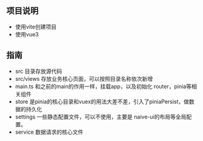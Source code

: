 ## 项目说明
- 使用vite创建项目
- 使用vue3
## 指南
- src 目录存放源代码
- src/views 存放业务核心页面，可以按照目录名称依次新增
- main.ts 和之前的main的作用一样，挂载app，以及初始化 router，pinia等相关组件
- store 是pinia的核心目录和vuex的用法大差不差，引入了piniaPersist，做数据的持久化
- settings 一些静态配置文件，可以不使用，主要是 naive-ui的布局等全局配置。
- service 数据请求的核心文件